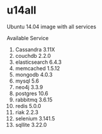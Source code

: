 # u14all
Ubuntu 14.04 image with all services

Available Service
  1.  Cassandra 3.11X
  2.  couchdb 2.2.0
  3.  elasticsearch 6.4.3
  4.  memcached 1.5.12
  5.  mongodb 4.0.3
  6.  mysql 5.6
  7.  neo4j 3.3.9
  8.  postgres 10.6
  9.  rabbitmq 3.6.15
 10.  redis 5.0.0
 11.  riak 2.2.3
 12.  selenium 3.141.5
 13.  sqllite 3.22.0
